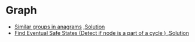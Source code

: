 # Graph

* [Similar groups in anagrams](https://leetcode.com/problems/similar-string-groups/) ,[Solution](Solution/Graph1.cpp)
* [Find Eventual Safe States (Detect if node is a part of a cycle ) ](https://leetcode.com/problems/find-eventual-safe-states) ,[Solution](Solution/Graph2.cpp)
